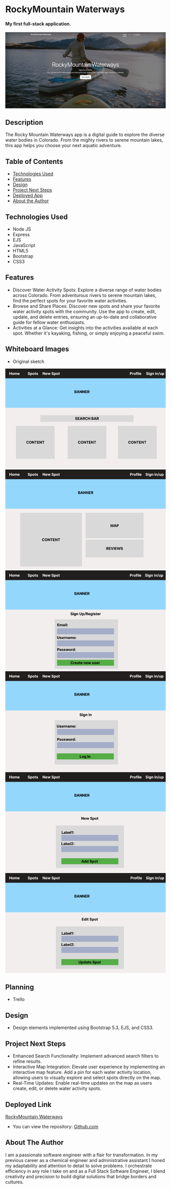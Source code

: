 # RockyMountain Waterways

#### My first full-stack application. 
<img src="/assets/mainPage.png" alt="Home Page Screen"/>

## Description
The Rocky Mountain Waterways app is a digital guide to explore the diverse water bodies in Colorado. From the mighty rivers to serene mountain lakes, this app helps you choose your next aquatic adventure.

## Table of Contents
* [Technologies Used](#technologiesused)
* [Features](#features)
* [Design](#design)
* [Project Next Steps](#nextsteps)
* [Deployed App](#deployment)
* [About the Author](#author)

## <a name="technologiesused"></a>Technologies Used
* Node JS
* Express
* EJS
* JavaScript
* HTML5
* Bootstrap
* CSS3

## Features
* Discover Water Activity Spots: Explore a diverse range of water bodies across Colorado. From adventurous rivers to serene mountain lakes, find the perfect spots for your favorite water activities.
* Browse and Share Places: Discover new spots and share your favorite water activity spots with the community. Use the app to create, edit, update, and delete entries, ensuring an up-to-date and collaborative guide for fellow water enthusiasts.
* Activities at a Glance: Get insights into the activities available at each spot. Whether it's kayaking, fishing, or simply enjoying a peaceful swim.

## Whiteboard Images
* Original sketch
<img src="assets/INDEX.png" alt="Original Sketch"/>
<img src="assets/SHOW.png" alt="Original Sketch"/>
<img src="assets/REGISTER.png" alt="Original Sketch"/>
<img src="assets/LOGIN.png" alt="Original Sketch"/>
<img src="assets/NEW.png" alt="Original Sketch"/>
<img src="assets/EDIT.png" alt="Original Sketch"/>


## Planning
* Trello

## <a name="design"></a>Design
* Design elements implemented using Bootstrap 5.3, EJS, and CSS3. 


## <a name="nextsteps"></a>Project Next Steps
* Enhanced Search Functionality: Implement advanced search filters to refine results.
* Interactive Map Integration: Elevate user experience by implementing an interactive map feature. Add a pin for each water activity location, allowing users to visually explore and select spots directly on the map.
* Real-Time Updates: Enable real-time updates on the map as users create, edit, or delete water activity spots. 

## <a name="deployment"></a>Deployed Link
[RockyMountain Waterways](https://rockymountainwaterways-project.onrender.com/)

* You can view the repository:
[Github.com](https://github.com/karolbgm/rmww-project)
    

## <a name="author"></a>About The Author
I am a passionate software engineer with a flair for transformation. In my previous career as a chemical engineer and administrative assistant I honed my adaptability and attention to detail to solve problems. I orchestrate efficiency in any role I take on and as a Full Stack Software Engineer, I blend creativity and precision to build digital solutions that bridge borders and cultures.
